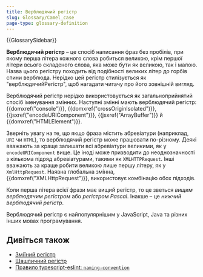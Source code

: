 ```yaml
---
title: Верблюдячий регістр
slug: Glossary/Camel_case
page-type: glossary-definition
---
```


{{GlossarySidebar}}

**Верблюдячий регістр** – це спосіб написання фраз без пробілів, при якому перша літера кожного слова робиться великою, крім першої літери всього складеного слова, яка може бути як великою, так і малою. Назва цього регістру походить від подібності великих літер до горбів спини верблюда. Нерідко цей регістр стилізується як "верблюдячийРегістр", щоб нагадати читачу про його зовнішній вигляд.

Верблюдячий регістр нерідко використовується як загальноприйнятий спосіб іменування змінних. Наступні змінні мають верблюдячий регістр: {{domxref("console")}}, {{domxref("crossOriginIsolated")}}, {{jsxref("encodeURIComponent")}}, {{jsxref("ArrayBuffer")}} й {{domxref("HTMLElement")}}.

Зверніть увагу на те, що якщо фраза містить абревіатури (наприклад, `URI` чи `HTML`), то верблюдячий регістр може працювати по-різному. Деякі вважають за краще залишати всі абревіатури великими, як у `encodeURIComponent` вище. Це іноді може призводити до неоднозначності з кількома підряд абревіатурами, такими як `XMLHTTPRequest`. Інші вважають за краще робити великою лише першу літеру, як у `XmlHttpRequest`. Наявна глобальна змінна, {{domxref("XMLHttpRequest")}}, використовує комбінацію обох підходів.

Коли перша літера всієї фрази має вищий регістр, то це зветься _вищим верблюдячим регістром_ або _регістром Pascal_. Інакше – це _нижчий верблюдячий регістр_.

Верблюдячий регістр є найпопулярнішим у JavaScript, Java та різних інших мовах програмування.

## Дивіться також

- [Зміїний регістр](/uk/docs/Glossary/Snake_case)
- [Шашличний регістр](/uk/docs/Glossary/Kebab_case)
- [Правило typescript-eslint: `naming-convention`](https://typescript-eslint.io/rules/naming-convention/)
